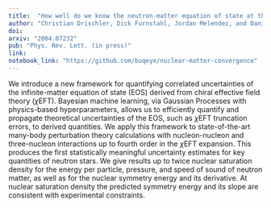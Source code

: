 ```yaml
---
title:  "How well do we know the neutron-matter equation of state at the densities inside neutron stars? A Bayesian approach with correlated uncertainties"
author: "Christian Drischler, Dick Furnstahl, Jordan Melendez, and Daniel Phillips"
doi: 
arxiv: "2004.07232"
pub: "Phys. Rev. Lett. (in press)"
link: 
notebook_link: "https://github.com/buqeye/nuclear-matter-convergence"
---
```


We introduce a new framework for quantifying correlated uncertainties of the infinite-matter equation of state (EOS) derived from chiral effective field theory ($\chi$EFT). Bayesian machine learning, via Gaussian Processes with physics-based hyperparameters, allows us to efficiently quantify and propagate theoretical uncertainties of the EOS, such as $\chi$EFT truncation errors, to derived quantities. We apply this framework to state-of-the-art many-body perturbation theory calculations with nucleon-nucleon and three-nucleon interactions up to fourth order in the $\chi$EFT expansion. This produces the first statistically meaningful uncertainty estimates for key quantities of neutron stars. We give results up to twice nuclear saturation density for the energy per particle, pressure, and speed of sound of neutron matter, as well as for the nuclear symmetry energy and its derivative. At nuclear saturation density the predicted symmetry energy and its slope are consistent with experimental constraints.